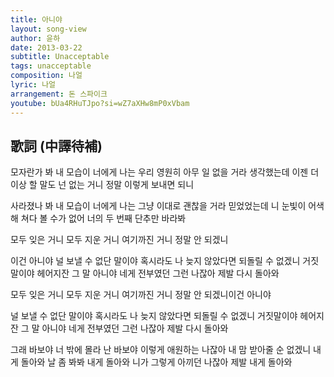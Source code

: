 ```yaml
---
title: 아니야
layout: song-view
author: 윤하
date: 2013-03-22
subtitle: Unacceptable
tags: unacceptable
composition: 나얼
lyric: 나얼
arrangement: 돈 스파이크
youtube: bUa4RHuTJpo?si=wZ7aXHw8mP0xVbam
---
```


## 歌詞 (中譯待補)

모자란가 봐 내 모습이 너에게 나는
우리 영원히 아무 일 없을 거라 생각했는데
이젠 더 이상 할 말도 넌 없는 거니
정말 이렇게 보내면 되니

사라졌나 봐 내 모습이 너에게 나는
그냥 이대로 괜찮을 거라 믿었었는데
니 눈빛이 어색해 쳐다 볼 수가 없어
너의 두 번째 단추만 바라봐

모두 잊은 거니
모두 지운 거니
여기까진 거니 정말 안 되겠니

이건 아니야 널 보낼 수 없단 말이야
혹시라도 나 늦지 않았다면 되돌릴 수 없겠니
거짓말이야 헤어지잔 그 말 아니야
네게 전부였던 그런 나잖아 제발 다시 돌아와

모두 잊은 거니
모두 지운 거니
여기까진 거니
정말 안 되겠니이건 아니야

널 보낼 수 없단 말이야
혹시라도 나 늦지 않았다면 되돌릴 수 없겠니
거짓말이야 헤어지잔 그 말 아니야
네게 전부였던 그런 나잖아 제발 다시 돌아와

그래 바보야 너 밖에 몰라 난 바보야
이렇게 애원하는 나잖아
내 맘 받아줄 순 없겠니
내게 돌아와 날 좀 봐봐
내게 돌아와
니가 그렇게 아끼던
나잖아 제발 내게 돌아와
